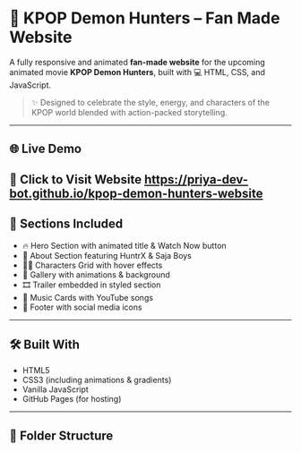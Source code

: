 # 🎤 KPOP Demon Hunters – Fan Made Website

A fully responsive and animated **fan-made website** for the upcoming animated movie **KPOP Demon Hunters**, built with 💻 HTML, CSS, and JavaScript.

> ✨ Designed to celebrate the style, energy, and characters of the KPOP world blended with action-packed storytelling.

---

## 🌐 Live Demo

🔗 Click to Visit Website
https://priya-dev-bot.github.io/kpop-demon-hunters-website
---

## 📸 Sections Included

- 🔥 Hero Section with animated title & Watch Now button
- 🧠 About Section featuring HuntrX & Saja Boys
- 🧑‍🎤 Characters Grid with hover effects
- 🎨 Gallery with animations & background
- 🎞 Trailer embedded in styled section
- 🎵 Music Cards with YouTube songs
- 👣 Footer with social media icons

---

## 🛠️ Built With

- HTML5
- CSS3 (including animations & gradients)
- Vanilla JavaScript
- GitHub Pages (for hosting)

---

## 📁 Folder Structure

